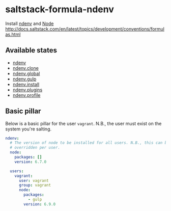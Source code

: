 # saltstack-formula-ndenv
Install [ndenv](https://github.com/riywo/ndenv) and [Node](https://nodejs.org/en/)
http://docs.saltstack.com/en/latest/topics/development/conventions/formulas.html

## Available states

  - [ndenv](#ndenv)
  - [ndenv.clone](#ndenv.clone)
  - [ndenv.global](#ndenv.global)
  - [ndenv.gulp](#ndenv.gulp)
  - [ndenv.install](#ndenv.install)
  - [ndenv.plugins](#ndenv.plugins)
  - [ndenv.profile](#ndenv.profile)

## Basic pillar
Below is a basic pillar for the user `vagrant`. N.B., the user must exist on the
system you're salting.

```yaml
ndenv:
  # The version of node to be installed for all users. N.B., this can be
  # overridden per user.
  node:
    packages: []
    version: 6.7.0

  users:
    vagrant:
      user: vagrant
      group: vagrant
      node:
        packages:
          - gulp
        version: 6.9.0

```
